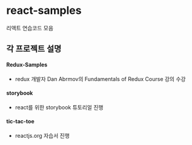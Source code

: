 # react-samples
리액트 연습코드 모음

## 각 프로젝트 설명
#### Redux-Samples
- redux 개발자 Dan Abrmov의 Fundamentals of Redux Course 강의 수강

#### storybook
- react를 위한 storybook 튜토리얼 진행

#### tic-tac-toe
- reactjs.org 자습서 진행

